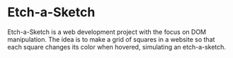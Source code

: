 # Etch-a-Sketch

Etch-a-Sketch is a web development project with the focus on DOM manipulation. The idea is to make a grid of squares in a website so that each square changes its color when hovered, simulating an etch-a-sketch.